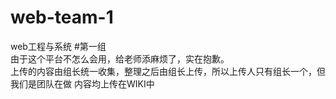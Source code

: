 web-team-1
==========

web工程与系统
#第一组  
由于这个平台不怎么会用，给老师添麻烦了，实在抱歉。  
上传的内容由组长统一收集，整理之后由组长上传，所以上传人只有组长一个，但我们是团队在做   内容均上传在WIKI中

